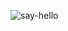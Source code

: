 ![say-hello](https://github.com/Lusacan-Night/hexlet-my-first-workflow/actions/workflows/main.yml/badge.svg)